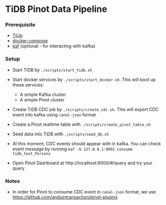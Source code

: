 # TiDB Pinot Data Pipeline

### Prerequisite

- [TiUp](https://github.com/pingcap/tiup)
- [docker-compose](https://docs.docker.com/compose/install/)
- [kaf](https://github.com/birdayz/kaf) (optional - for interacting with kafka)

### Setup

- Start TiDB by `./scripts/start_tidb.sh`

- Start docker services by `./scripts/start_docker.sh`. This will boot up these services:

  - A simple Kafka cluster
  - A simple Pinot cluster

- Create TiDB CDC job by `./scripts/create_cdc.sh`. This will export CDC event into kafka using `canal-json` format

- Create a Pinot realtime table with `./scripts/create_pinot_table.sh`

- Seed data into TiDB with `./scripts/seed_db.sh`

- At this moment, CDC events should appear with in kafka. You can check event message by running `kaf -b 127.0.0.1:9092 consume tidb_test_Persons`

- Open Pinot Dashboard at http://localhost:9000/#/query and try your query

### Notes

- In order for Pinot to consume CDC event in `canal-json` format, we use https://github.com/anduintransaction/pinot-plugins
